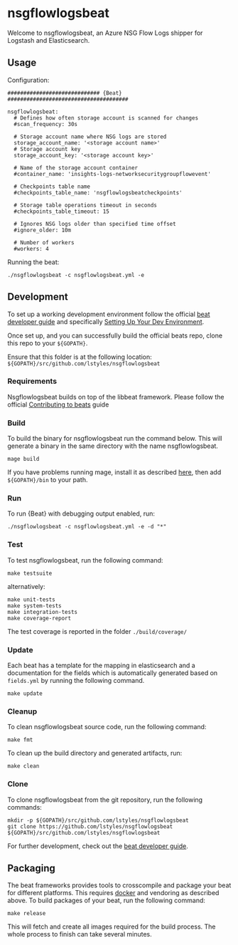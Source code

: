 # nsgflowlogsbeat

Welcome to nsgflowlogsbeat, an Azure NSG Flow Logs shipper for Logstash and Elasticsearch.

## Usage

Configuration:

```
############################# {Beat} ######################################

nsgflowlogsbeat:
  # Defines how often storage account is scanned for changes
  #scan_frequency: 30s

  # Storage account name where NSG logs are stored
  storage_account_name: '<storage account name>'
  # Storage account key
  storage_account_key: '<storage account key>'
  
  # Name of the storage account container  
  #container_name: 'insights-logs-networksecuritygroupflowevent'
  
  # Checkpoints table name
  #checkpoints_table_name: 'nsgflowlogsbeatcheckpoints'

  # Storage table operations timeout in seconds
  #checkpoints_table_timeout: 15

  # Ignores NSG logs older than specified time offset
  #ignore_older: 10m
  
  # Number of workers
  #workers: 4
```

Running the beat:

```
./nsgflowlogsbeat -c nsgflowlogsbeat.yml -e
```

## Development

To set up a working development environment follow the official [beat developer guide](https://www.elastic.co/guide/en/beats/devguide/7.6/newbeat-getting-ready.html) and specifically [Setting Up Your Dev Environment](https://www.elastic.co/guide/en/beats/devguide/7.6/beats-contributing.html#setting-up-dev-environment).

Once set up, and you can successfully build the official beats repo, clone this repo to your `${GOPATH}`.

Ensure that this folder is at the following location:
`${GOPATH}/src/github.com/lstyles/nsgflowlogsbeat`

### Requirements

Nsgflowlogsbeat builds on top of the libbeat framework. Please follow the official [Contributing to beats](https://www.elastic.co/guide/en/beats/devguide/7.6/beats-contributing.html#beats-contributing) guide

### Build

To build the binary for nsgflowlogsbeat run the command below. This will generate a binary in the same directory with the name nsgflowlogsbeat.

```
mage build
```

If you have problems running mage, install it as described [here](https://github.com/magefile/mage), then add `${GOPATH}/bin` to your path.

### Run

To run {Beat} with debugging output enabled, run:

```
./nsgflowlogsbeat -c nsgflowlogsbeat.yml -e -d "*"
```


### Test

To test nsgflowlogsbeat, run the following command:

```
make testsuite
```

alternatively:
```
make unit-tests
make system-tests
make integration-tests
make coverage-report
```

The test coverage is reported in the folder `./build/coverage/`

### Update

Each beat has a template for the mapping in elasticsearch and a documentation for the fields
which is automatically generated based on `fields.yml` by running the following command.

```
make update
```


### Cleanup

To clean  nsgflowlogsbeat source code, run the following command:

```
make fmt
```

To clean up the build directory and generated artifacts, run:

```
make clean
```


### Clone

To clone nsgflowlogsbeat from the git repository, run the following commands:

```
mkdir -p ${GOPATH}/src/github.com/lstyles/nsgflowlogsbeat
git clone https://github.com/lstyles/nsgflowlogsbeat ${GOPATH}/src/github.com/lstyles/nsgflowlogsbeat
```


For further development, check out the [beat developer guide](https://www.elastic.co/guide/en/beats/libbeat/current/new-beat.html).


## Packaging

The beat frameworks provides tools to crosscompile and package your beat for different platforms. This requires [docker](https://www.docker.com/) and vendoring as described above. To build packages of your beat, run the following command:

```
make release
```

This will fetch and create all images required for the build process. The whole process to finish can take several minutes.
